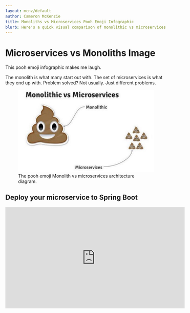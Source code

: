 ```yaml
---
layout: mcnz/default
author: Cameron McKenzie
title: Monoliths vs Microservices Pooh Emoji Infographic
blurb: Here's a quick visual comparison of monolithic vs microservices architectures. It's one of my favorite infographics.
---
```


# Microservices vs Monoliths Image

This pooh emoji infographic makes me laugh. 

The monolith is what many start out with. The set of microservices is what they end up with. Problem solved? Not usually. Just different problems.

<figure class="figure">
  <img src='/assets/monolithic-vs-microservices-pooh-emoji.jpg' alt="Microservices Monoliths pooh" class="img-fluid mx-auto d-block img-thumbnail rounded " >
  <figcaption class="figure-caption">The pooh emoji Monolith vs microservices architecture diagram.</figcaption>
</figure>

## Deploy your microservice to Spring Boot

<iframe width="560" height="315" src="https://www.youtube.com/embed/3yBIRmUJhio" frameborder="0" allow="accelerometer; autoplay; clipboard-write; encrypted-media; gyroscope; picture-in-picture" allowfullscreen></iframe>

